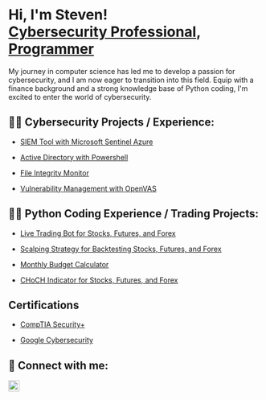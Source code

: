 <h1>Hi, I'm Steven! <br/><a href="https://www.linkedin.com/in/steven-archie-5597384b/">Cybersecurity Professional</a>, <a href="https://github.com/sarch25">Programmer</a></h1>

My journey in computer science has led me to develop a passion for cybersecurity, and I am now eager to transition into this field. Equip with a finance background and a strong knowledge base of Python coding, I'm excited to enter the world of cybersecurity.

<h2>👨‍💻 Cybersecurity Projects / Experience:</h2>

  - [SIEM Tool with Microsoft Sentinel Azure](https://github.com/sarch25/SIEM-Tool-with-Microsoft-Sentinel-Azure)
  
  - [Active Directory with Powershell](https://github.com/sarch25/ActiveDirectoryLab/tree/main)
  
  - [File Integrity Monitor](https://github.com/sarch25/File-Integrity-Monitor)
  
  - [Vulnerability Management with OpenVAS](https://github.com/sarch25/Vulnerability-Management-Lab-with-OpenVAS)


 
<h2>👨‍💻 Python Coding Experience / Trading Projects:</h2>

  - [Live Trading Bot for Stocks, Futures, and Forex](https://github.com/sarch25/Python-Trading-Bot/blob/main/README.md)
  
  - [Scalping Strategy for Backtesting Stocks, Futures, and Forex](https://github.com/sarch25/Simple-Scalping-Strategy/blob/main/README.md)
  
  - [Monthly Budget Calculator](https://github.com/sarch25/Monthly-Budget-Calculator)
  
  - [CHoCH Indicator for Stocks, Futures, and Forex](https://github.com/sarch25/CHoCH-Indicator)



<h2> Certifications</h2>

- [CompTIA Security+](https://drive.google.com/file/d/1cWoJ87ZJsaKwP2AYebrn_e3fzovvkFPV/view?usp=drive_link)

- [Google Cybersecurity](https://drive.google.com/file/d/1PjCLeSB4tGmHF5UVE4qCqE8HC1vUhyNz/view?usp=drive_link)



<h2> 🤳 Connect with me:</h2>


[<img align="left" alt="JoshMadakor | LinkedIn" width="22px" src="https://cdn.jsdelivr.net/npm/simple-icons@v3/icons/linkedin.svg" />][linkedin]



[linkedin]: https://www.linkedin.com/in/steven-archie-5597384b/

<!--
**joshmadakor1/joshmadakor1** is a ✨ _special_ ✨ repository because its `README.md` (this file) appears on your GitHub profile.

Here are some ideas to get you started:

- 🔭 I’m currently working on ...
- 🌱 I’m currently learning ...
- 👯 I’m looking to collaborate on ...
- 🤔 I’m looking for help with ...
- 💬 Ask me about ...
- 📫 How to reach me: ...
- 😄 Pronouns: ...
- ⚡ Fun fact: ...
-->
